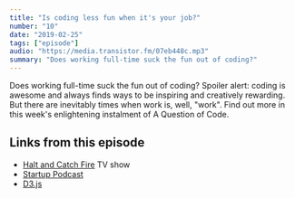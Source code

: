 ```yaml
---
title: "Is coding less fun when it's your job?"
number: "10"
date: "2019-02-25"
tags: ["episode"]
audio: "https://media.transistor.fm/07eb448c.mp3"
summary: "Does working full-time suck the fun out of coding?"
---
```


Does working full-time suck the fun out of coding? Spoiler alert: coding is awesome and always finds ways to be inspiring and creatively rewarding. But there are inevitably times when work is, well, "work". Find out more in this week's enlightening instalment of A Question of Code.

## Links from this episode

* [Halt and Catch Fire](https://www.theguardian.com/tv-and-radio/2017/oct/16/farewell-to-halt-and-catch-fire-the-best-show-that-nobody-watched) TV show
* [Startup Podcast](https://www.gimletmedia.com/startup)
* [D3.js](https://d3js.org/)
